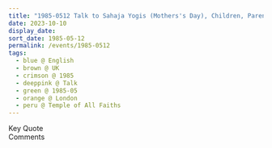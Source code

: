 ```yaml
---
title: "1985-0512 Talk to Sahaja Yogis (Mothers's Day), Children, Parents, Schools, Motherhood, Seminar, Day 2, Temple of All Faiths (now demolished, 11c Pond St), Belsize Park, Hampstead, London, UK"
date: 2023-10-10
display_date: 
sort_date: 1985-05-12
permalink: /events/1985-0512
tags:
  - blue @ English
  - brown @ UK
  - crimson @ 1985
  - deeppink @ Talk
  - green @ 1985-05
  - orange @ London
  - peru @ Temple of All Faiths
---
```


<wave-list>
  <list-title color="green" width="75">Key Quote</list-title>
  <list-item color="BlanchedAlmond"  width="200"></list-item>
  <list-item color="Lavender"></list-item>
  <list-item color="BlanchedAlmond"></list-item>
</wave-list>

<br>

<wave-list>
  <list-title color="green" width="75">Comments</list-title>
  <list-item color="BlanchedAlmond"  width="200"></list-item>
  <list-item color="Lavender"></list-item>
  <list-item color="BlanchedAlmond"></list-item>
</wave-list>
